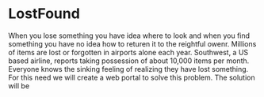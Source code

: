 # LostFound
When you lose something you have idea where to look and when you find something you have no idea how to returen it to the reightful owenr. Millions of items are lost or forgotten in airports alone each year. Southwest, a US based airline, reports taking possession of about 10,000 items per month. Everyone knows the sinking feeling of realizing they have lost something. For this need we will create a web portal to solve this problem. The solution will be 




